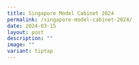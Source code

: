 ```yaml
---
title: Singapore Model Cabinet 2024
permalink: /singapore-model-cabinet-2024/
date: 2024-03-15
layout: post
description: ""
image: ""
variant: tiptap
---
```

